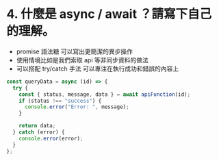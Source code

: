 # 4. 什麼是 async / await ？請寫下自己的理解。

- promise 語法糖 可以寫出更簡潔的異步操作
- 使用情境比如是我們索取 api 等非同步資料的做法
- 可以搭配 try/catch 手法
  可以專注在執行成功和錯誤的內容上

```javascript
const queryData = async (id) => {
  try {
    const { status, message, data } = await apiFunction(id);
    if (status !== "success") {
      console.error("Error: ", message);
    }

    return data;
  } catch (error) {
    console.error(error);
  }
};
```
